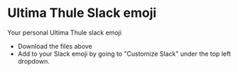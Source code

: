 # Ultima Thule Slack emoji
Your personal Ultima Thule slack emoji
* Download the files above 
* Add to your Slack emoji by going to "Customize Slack" under the top left dropdown.
